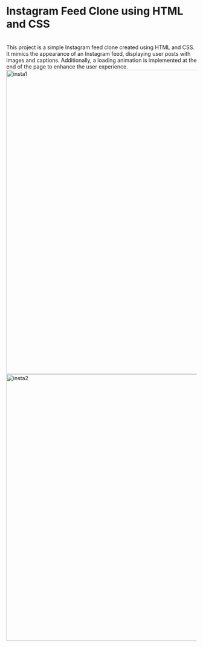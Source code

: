 <h1>Instagram Feed Clone using HTML and CSS</h1><br>
This project is a simple Instagram feed clone created using HTML and CSS. It mimics the appearance of an Instagram feed, displaying user posts with images and captions. Additionally, a loading animation is implemented at the end of the page to enhance the user experience.<br>
<img width="803" alt="insta1" src="https://github.com/Sahilarneja/Insta-Feed-clone/assets/112506972/9210f4ef-575b-468e-b241-399eda8bca9c"><br>
<img width="704" alt="insta2" src="https://github.com/Sahilarneja/Insta-Feed-clone/assets/112506972/fc386842-3dcc-44c5-9f90-41c0329a1fa8">
